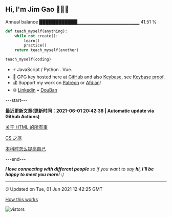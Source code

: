 
<h2>Hi, I'm Jim Gao 👋👨‍💻</h2>

Annual balance    ████████████▁▁▁▁▁▁▁▁▁▁▁▁▁▁▁▁▁▁   41.51 %

```python
def teach_myself(anything):
    while not create():
        learn()
        practice()
    return teach_myself(another)

teach_myself(coding)
```

- ⚡ JavaScript / Python . Vue.
- 🔑 GPG key hosted here at [GitHub](https://github.com/tianheg.gpg) and also [Keybase](https://keybase.io/yidajiabei/pgp_keys.asc), see [Keybase proof](https://gist.github.com/tianheg/1ce40c3e06eddab6bc72b87cc26ec067).
- 💰 Support my work on [Patreon](https://www.patreon.com/tianheg) or [Afdian](https://afdian.net/@yidajiabei)!
- 🌐 [Linkedin](https://www.linkedin.com/in/tianheg/) &bull; [DouBan](https://www.douban.com/people/yidajiabei/)

---start---

**最近更新文章(更新时间：2021-06-01 20:42:38 | Automatic update via Github Actions)**

[关于 HTML 的所有事](https://blog.yidajiabei.xyz/posts/everything-about-html/)

[CS 之旅](https://blog.yidajiabei.xyz/posts/cs-road/)

[本科时怎么提高自己](https://blog.yidajiabei.xyz/posts/how-to-update-yourself/)

---end---

<em><b>I love connecting with different people</b> so if you want to say <b>hi, I'll be happy to meet you more!</b> :)</em>

---

⏰ Updated on Tue, 01 Jun 2021 12:42:25 GMT

[How this works](https://github.com/tianheg/tianheg/issues/1)

<img src="https://visitor-badge.glitch.me/badge?page_id=tianheg" alt="vistors" />
